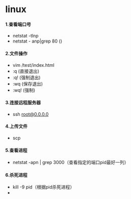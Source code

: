 # linux

#### 1.查看端口号

- netstat -tlnp
- netstat - anp|grep 80  ()


#### 2.文件操作

- vim /test/index.html
- :q (直接退出)
- :q! (强制退出)
- :wq (保存退出)
- :wq! (强制)

#### 3.连接远程服务器
- ssh root@0.0.0.0


#### 4.上传文件
- scp

#### 5.查看进程
- netstat -apn | grep 3000（查看指定的端口pid最好一列）


#### 6.杀死进程
- kill -9 pid（根据pid杀死进程）
- 